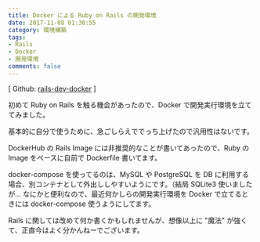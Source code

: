 ```yaml
---
title: Docker による Ruby on Rails の開発環境
date: 2017-11-08 01:30:55
category: 環境構築
tags:
- Rails
- Docker
- 開発環境
comments: false 
---
```

[ Github: [rails-dev-docker](https://github.com/wusagi24/rails-dev-docker) ]

初めて Ruby on Rails を触る機会があったので、Docker で開発実行環境を立ててみました。

基本的に自分で使うために、急ごしらえででっち上げたので汎用性はないです。

DockerHub の Rails Image には非推奨的なことが書いてあったので、Ruby の Image をベースに自前で Dockerfile 書いてます。

docker-compose を使ってるのは、MySQL や PostgreSQL を DB に利用する場合、別コンテナとして外出ししやすいようにです。（結局 SQLite3 使いましたが…
なにかと便利なので、最近何かしらの開発実行環境を Docker で立てるときには docker-compose 使うようにしてます。

Rails に関しては改めて何か書くかもしれませんが、想像以上に "魔法" が強くて、正直今はよく分かんねーでございます。
